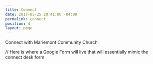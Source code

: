 ```yaml
---
title: Connect
date: 2017-05-25 20:41:00 -04:00
permalink: connect
position: 4
layout: page
---
```


Connect with Mariemont Community Church

// Here is where a Google Form will live that will essentially mimic the connect desk form